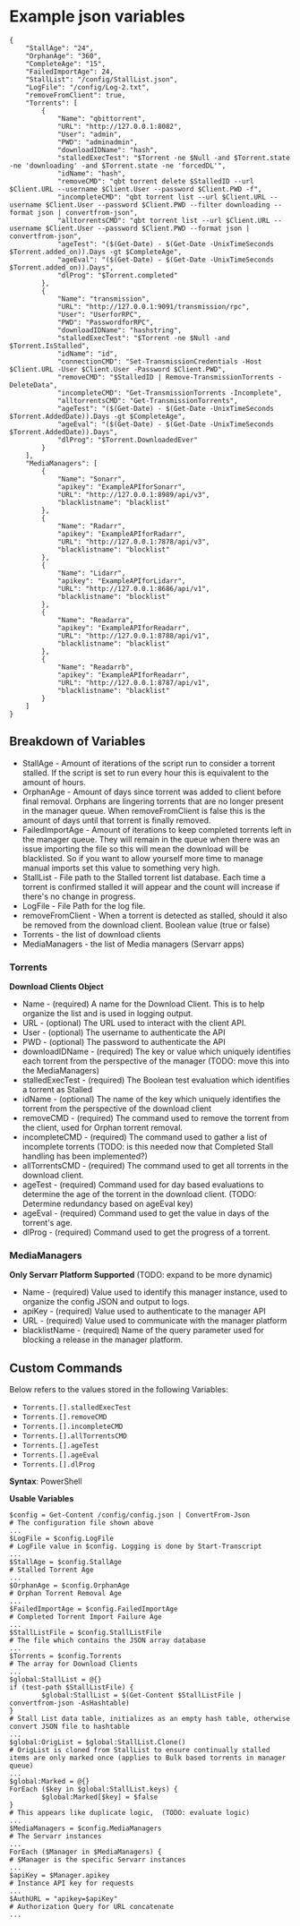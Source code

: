 # Example json variables
```
{
    "StallAge": "24",
    "OrphanAge": "360",
    "CompleteAge": "15",
    "FailedImportAge": 24,
    "StallList": "/config/StallList.json",
    "LogFile": "/config/Log-2.txt",
    "removeFromClient": true,
    "Torrents": [
        {
            "Name": "qbittorrent",
            "URL": "http://127.0.0.1:8082",
            "User": "admin",
            "PWD": "adminadmin",
            "downloadIDName": "hash",
            "stalledExecTest": "$Torrent -ne $Null -and $Torrent.state -ne 'downloading' -and $Torrent.state -ne 'forcedDL'",
            "idName": "hash",
            "removeCMD": "qbt torrent delete $StalledID --url $Client.URL --username $Client.User --password $Client.PWD -f",
            "incompleteCMD": "qbt torrent list --url $Client.URL --username $Client.User --password $Client.PWD --filter downloading --format json | convertfrom-json",
            "alltorrentsCMD": "qbt torrent list --url $Client.URL --username $Client.User --password $Client.PWD --format json | convertfrom-json",
            "ageTest": "($(Get-Date) - $(Get-Date -UnixTimeSeconds $Torrent.added_on)).Days -gt $CompleteAge",
            "ageEval": "($(Get-Date) - $(Get-Date -UnixTimeSeconds $Torrent.added_on)).Days",
            "dlProg": "$Torrent.completed"
        },
        {
            "Name": "transmission",
            "URL": "http://127.0.0.1:9091/transmission/rpc",
            "User": "UserforRPC",
            "PWD": "PasswordforRPC",
            "downloadIDName": "hashstring",
            "stalledExecTest": "$Torrent -ne $Null -and $Torrent.IsStalled",
            "idName": "id",
            "connectionCMD": "Set-TransmissionCredentials -Host $Client.URL -User $Client.User -Password $Client.PWD",
            "removeCMD": "$StalledID | Remove-TransmissionTorrents -DeleteData",
            "incompleteCMD": "Get-TransmissionTorrents -Incomplete",
            "alltorrentsCMD": "Get-TransmissionTorrents",
            "ageTest": "($(Get-Date) - $(Get-Date -UnixTimeSeconds $Torrent.AddedDate)).Days -gt $CompleteAge",
            "ageEval": "($(Get-Date) - $(Get-Date -UnixTimeSeconds $Torrent.AddedDate)).Days",
            "dlProg": "$Torrent.DownloadedEver"
        }
    ],
    "MediaManagers": [
        {
            "Name": "Sonarr",
            "apikey": "ExampleAPIforSonarr",
            "URL": "http://127.0.0.1:8989/api/v3",
            "blacklistname": "blacklist"
        },
        {
            "Name": "Radarr",
            "apikey": "ExampleAPIforRadarr",
            "URL": "http://127.0.0.1:7878/api/v3",
            "blacklistname": "blocklist"
        },
        {
            "Name": "Lidarr",
            "apikey": "ExampleAPIforLidarr",
            "URL": "http://127.0.0.1:8686/api/v1",
            "blacklistname": "blocklist"
        },
        {
            "Name": "Readarra",
            "apikey": "ExampleAPIforReadarr",
            "URL": "http://127.0.0.1:8788/api/v1",
            "blacklistname": "blacklist"
        },
        {
            "Name": "Readarrb",
            "apikey": "ExampleAPIforReadarr",
            "URL": "http://127.0.0.1:8787/api/v1",
            "blacklistname": "blacklist"
        }
    ]
}
```

## Breakdown of Variables
* StallAge - Amount of iterations of the script run to consider a torrent stalled. If the script is set to run every hour this is equivalent to the amount of hours.
* OrphanAge - Amount of days since torrent was added to client before final removal. Orphans are lingering torrents that are no longer present in the manager queue. When removeFromClient is false this is the amount of days until that torrent is finally removed.
* FailedImportAge - Amount of iterations to keep completed torrents left in the manager queue. They will remain in the queue when there was an issue importing the file so this will mean the download will be blacklisted. So if you want to allow yourself more time to manage manual imports set this value to something very high.
* StallList - File path to the Stalled torrent list database. Each time a torrent is confirmed stalled it will appear and the count will increase if there's no change in progress.
* LogFile - File Path for the log file.
* removeFromClient - When a torrent is detected as stalled, should it also be removed from the download client. Boolean value (true or false)
* Torrents - the list of download clients
* MediaManagers - the list of Media managers (Servarr apps)

### Torrents
**Download Clients Object**
* Name - (required) A name for the Download Client. This is to help organize the list and is used in logging output.
* URL - (optional) The URL used to interact with the client API.
* User - (optional) The username to authenticate the API
* PWD - (optional) The password to authenticate the API
* downloadIDName - (required) The key or value which uniquely identifies each torrent from the perspective of the manager (TODO: move this into the MediaManagers)
* stalledExecTest - (required) The Boolean test evaluation which identifies a torrent as Stalled
* idName - (optional) The name of the key which uniquely identifies the torrent from the perspective of the download client
* removeCMD - (required) The command used to remove the torrent from the client, used for Orphan torrent removal.
* incompleteCMD - (required) The command used to gather a list of incomplete torrents (TODO: is this needed now that Completed Stall handling has been implemented?)
* allTorrentsCMD - (required) The command used to get all torrents in the download client.
* ageTest - (required) Command used for day based evaluations to determine the age of the torrent in the download client. (TODO: Determine redundancy based on ageEval key)
* ageEval - (required) Command used to get the value in days of the torrent's age.
* dlProg - (required) Command used to get the progress of a torrent.

### MediaManagers
**Only Servarr Platform Supported** (TODO: expand to be more dynamic)
* Name - (required) Value used to identify this manager instance, used to organize the config JSON and output to logs.
* apiKey - (required) Value used to authenticate to the manager API
* URL - (required) Value used to communicate with the manager platform
* blacklistName - (required) Name of the query parameter used for blocking a release in the manager platform.

## Custom Commands
Below refers to the values stored in the following Variables:
* `Torrents.[].stalledExecTest`
* `Torrents.[].removeCMD`
* `Torrents.[].incompleteCMD`
* `Torrents.[].allTorrentsCMD`
* `Torrents.[].ageTest`
* `Torrents.[].ageEval`
* `Torrents.[].dlProg`

**Syntax**: PowerShell

**Usable Variables**
```{powershell}
$config = Get-Content /config/config.json | ConvertFrom-Json
# The configuration file shown above
...
$LogFile = $config.LogFile
# LogFile value in $config. Logging is done by Start-Transcript
...
$StallAge = $config.StallAge
# Stalled Torrent Age
...
$OrphanAge = $config.OrphanAge
# Orphan Torrent Removal Age
...
$FailedImportAge = $config.FailedImportAge
# Completed Torrent Import Failure Age
...
$StallListFile = $config.StallListFile
# The file which contains the JSON array database
...
$Torrents = $config.Torrents
# The array for Download Clients
...
$global:StallList = @{}
if (test-path $StallListFile) {
        $global:StallList = $(Get-Content $StallListFile | convertfrom-json -AsHashtable)
}
# Stall List data table, initializes as an empty hash table, otherwise convert JSON file to hashtable
...
$global:OrigList = $global:StallList.Clone()
# OrigList is cloned from StallList to ensure continually stalled items are only marked once (applies to Bulk based torrents in manager queue)
...
$global:Marked = @{}
ForEach ($key in $global:StallList.keys) {
        $global:Marked[$key] = $false
}
# This appears like duplicate logic,  (TODO: evaluate logic)
...
$MediaManagers = $config.MediaManagers
# The Servarr instances
...
ForEach ($Manager in $MediaManagers) {
# $Manager is the specific Servarr instances
...
$apiKey = $Manager.apikey
# Instance API key for requests
...
$AuthURL = "apikey=$apiKey"
# Authorization Query for URL concatenate
...

```